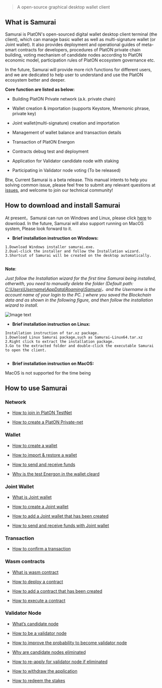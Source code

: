 > A open-source graphical desktop wallet client

## What is Samurai

Samurai is PlatON's open-sourced digital wallet desktop client terminal (the client), which can manage basic wallet as well as multi-signature wallet (or Joint wallet). It also provides deployment and operational guides of meta-smart contracts for developers, procedures of PlatON private chain building, voting mechanism of candidate nodes according to PlatON economic model, participation rules of PlatON ecosystem governance etc.

In the future, Samurai will provide more rich functions for different users, and we are dedicated to help user to understand and use the PlatON ecosystem better and deeper.

**Core function are listed as below:**

- Building PlatON Private network (a.k. private chain)

- Wallet creation & importation (supports Keystore, Mnemonic phrase, private key)

- Joint wallet(multi-signature) creation and importation 

- Management of wallet balance and transaction details

- Transaction of PlatON Energon

- Contracts debug test and deployment

- Application for Validator candidate node with staking

- Participating in Validator node voting (To be released)

Btw, Current Samurai is a beta release. This manual intents to help you solving common issue, please feel free to submit any relevant questions at [issues](https://github.com/PlatONnetwork/wiki/issues),  and welcome to join our technical community!


## How to download and install Samurai

At present，Samurai can run on Windows and Linux, please click [here](https://github.com/PlatONnetwork/Samurai/releases) to download. In the future, Samurai will also support running on MacOS system, Please look forward to it. 

+ **Brief installation instruction on Windows:**


```
1.Download Windows installer samurai.exe.
2.Dual-click the installer and follow the Installation wizard.
3.Shortcut of Samurai will be created on the desktop automatically.


```
**Note**:  

*Just follow the Installation wizard for the first time Samurai being  installed, otherwith,  you need to manually delete the folder (Default path: <u>C:\Users\Username\AppData\Roaming\Samurai</u>，and the Username is the account name of your login to the PC. ) where you saved the Blockchain data and as shown in the following figure, and then follow the installation wizard to install.*



![Image text](image/Keystore_address.png)



+ **Brief installation instruction on Linux:**


```
Installation instruction of tar.xz package.
1.Download Linux Samurai package,such as Samurai-Linux64.tar.xz
2.Right click to extract the installation package.
3.Go to the extracted folder and double-click the executable Samurai to open the client.


```
+ **Brief installation instruction on MacOS:**

MacOS is not supported for the time being



## How to use Samurai

### Network

- [How to join in PlatON TestNet](_Join-in-a-Network#join_net)

- [How to create a PlatON Private-net](_Join-in-a-Network#create_private)

### Wallet

- [How to create a wallet](_Classic-Wallet#create_wallet)

- [How to import & restore a wallet](_Classic-Wallet#import_wallet)

- [How to send and receive funds](_Classic-Wallet#send_recv_atp)

- [Why is the test Energon in the wallet cleard](_Classic-Wallet#why_is_cleard)

### Joint Wallet

- [What is Joint wallet](_Joint-Wallet#what_is)
- [How to create a Joint wallet](_Joint-Wallet#how_to_create)

- [How to add a Joint wallet that has been created](_Joint-Wallet#how_to_add)
- [How to send and receive funds with Joint wallet](_Joint-Wallet#how_to_use)

### Transaction

- [How to confirm a transaction](_Confirm-Transactions#comfire_txs)

### Wasm contracts

- [What is wasm contract](_Wasm-Contracts#what_is_msc)

- [How to deploy a contract](_Wasm-Contracts#how_to_deploy)

- [How to add a contract that has been created ](_Wasm-Contracts#how_to_add)

- [How to execute a contract ](_Wasm-Contracts#how_to_run)
### Validator Node
- [What’s candidate node](_Validator-Node#what_is_CN)

- [How to be a validator node](_Validator-Node#how_to_be_VN)

- [How to improve the probability to become validator node](_Validator-Node#how_to_improve)

- [Why are candidate nodes eliminated](_Validator-Node#why_be_eliminated)

- [How to re-apply for validator node if eliminated](_Validator-Node#how_to_re-apply)

- [How to withdraw the application](_Validator-Node#how_to_withdraw)

- [How to redeem the stakes](_Validator-Node#how_to_redeem_stakes)

